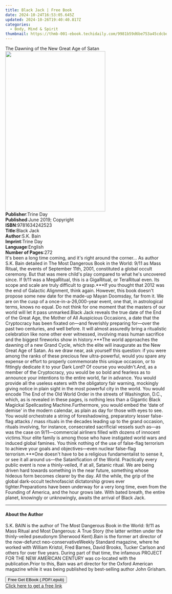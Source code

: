 ```yaml
---
title: Black Jack | Free Book
date: 2024-10-24T16:53:05.645Z
updated: 2024-10-26T19:40:40.817Z
categories:
  - Body, Mind & Spirit
thumbnail: https://thmb-001-ebook.techidaily.com/9981b59d6be753a45cdcbdc9a66067fd31565aa08d11edb23c861a37771a764d.jpg
---
```

<main id="book-container">
  <div class="flex flex-col">
    <div class="book-brief flex-1 py-6 px-4 sm:p-6 md:py-10 md:px-8">
      <!-- brief-->
      <div class="book-brief-main">
        The Dawning of the New Great Age of Satan
      </div>
    </div>
    <div
      class="book-meta-info flex-1 grid gap-4 col-start-1 col-end-3 row-start-1 sm:mb-6 sm:grid-cols-4 lg:gap-6 lg:col-start-2 lg:row-end-6 lg:row-span-6 lg:mb-0"
    >
      <div
        class="book-meta-info-left place-content-center mt-4 p-4 text-sm leading-6 col-start-2 col-span-2 dark:text-slate-400"
      >
        <img
          class="w-full h-500 object-cover rounded-lg sm:h-255 sm:col-span-2 lg:col-span-full"
          src="https://img-001-ebook.techidaily.com/6a3047776fe235fd7bfe7d493d99b3a068a4e1ca1c3c56f25593dda6521c3231.jpg"
          alt=""
          width="312"
          height="500"
        />
      </div>
      <div
        class="book-meta-info-right mt-2 col-start-1 row-start-2 col-span-3 self-center"
      >
        <!-- meta data  -->
        <div class="flex flex-col px-4 md:px-8">
          <div class="flex-1">
            <strong>Publisher</strong>:<span class="px-2">Trine Day</span>
          </div>
          <div class="flex-1">
            <strong>Published</strong>:<span class="px-2"
              >June 2019; Copyright</span
            >
          </div>
          <div class="flex-1">
            <strong>ISBN</strong>:<span class="px-2">9781634242523</span>
          </div>
          <div class="flex-1">
            <strong>Title</strong>:<span class="px-2">Black Jack</span>
          </div>
          <div class="flex-1">
            <strong>Author</strong>:<span class="px-2">S.K. Bain</span>
          </div>
          <div class="flex-1">
            <strong>Imprint</strong>:<span class="px-2">Trine Day</span>
          </div>
          <div class="flex-1">
            <strong>Language</strong>:<span class="px-2">English</span>
          </div>
          <div class="flex-1">
            <strong>Number of Pages</strong>:<span class="px-2">272</span>
          </div>
        </div>
      </div>
    </div>
    <div class="book-description flex-1 py-6 px-4 sm:p-6 md:py-10 md:px-8">
      <div class="book-description-main">
        <div accordion-content="" id="description">
          It's been a long time coming, and it's right around the corner... As
          author S.K. Bain detailed in The Most Dangerous Book in the World:
          9/11 as Mass Ritual, the events of September 11th, 2001, constituted a
          global occult ceremony. But that was mere child's play compared to
          what he's uncovered since. If 9/11 was a MegaRitual, this is a
          GigaRitual, or TeraRitual even. Its scope and scale are truly
          difficult to grasp.***If you thought that 2012 was the end of Galactic
          Alignment, think again. However, this book doesn't propose some new
          date for the made-up Mayan Doomsday, far from it. We are on the cusp
          of a once-in-a-26,000-year event, one that, in astrological terms,
          knows no equal. Do not think for one moment that the masters of our
          world will let it pass unmarked.Black Jack reveals the true date of
          the End of the Great Age, the Mother of All Auspicious Occasions, a
          date that the Cryptocracy has been fixated on—and feverishly preparing
          for—over the past two centuries, and well before. It will almost
          assuredly bring a ritualistic celebration like none other ever
          witnessed, involving mass human sacrifice and the biggest fireworks
          show in history.***The world approaches the dawning of a new Grand
          Cycle, which the elite will inaugurate as the New Great Age of Satan.
          As we draw near, ask yourself this question: if you were among the
          ranks of these precious few ultra-powerful, would you spare any
          expense or effort to properly commemorate this unique occasion, or to
          fittingly dedicate it to your Dark Lord? Of course you wouldn't.And,
          as a member of the Cryptocracy, you would be so bold and fearless as
          to announce your intentions to the entire world, far in advance. You
          would provide all the useless eaters with the obligatory fair warning,
          mockingly giving notice in plain sight in the most powerful city in
          the world. You would encode The End of the Old World Order in the
          streets of Washington, D.C., which, as is revealed in these pages, is
          nothing less than a Gigantic Black Magickal Spellcasting
          Machine.Furthermore, you would embed the ‘date of demise' in the
          modern calendar, as plain as day for those with eyes to see. You would
          orchestrate a string of foreshadowing, preparatory lesser false-flag
          attacks / mass rituals in the decades leading up to the grand
          occasion, rituals involving, for instance, consecrated sacrificial
          vessels such as—as was the case on 9/11—commercial airliners filled
          with dozens of innocent victims.Your elite family is among those who
          have instigated world wars and induced global famines. You think
          nothing of the use of false-flag terrorism to achieve your goals and
          objectives—even nuclear false-flag terrorism.***One doesn't have to be
          a religious fundamentalist to sense it, or see it all around us—the
          Satanification of the World. Practically every public event is now a
          thinly-veiled, if at all, Satanic ritual. We are being driven hard
          towards something in the near future, something whose hideous form
          becomes clearer by the day. All the while, the grip of the global
          dark-occult technofascist dictatorship grows ever tighter.Preparations
          have been underway for a very long time, even from the Founding of
          America, and the hour grows late. With bated breath, the entire
          planet, knowingly or unknowingly, awaits the arrival of Black Jack.
        </div>
        <div class="accordion-fader"></div>
      </div>
    </div>
    <div class="book-excerpts flex-1 py-6 px-4 sm:p-6 md:py-10 md:px-8">
      <!-- excerpts-->
      <div class="book-excerpts-main">
        <hr />
        <h4 class="placeholder placeholder-heading">
          <span>About the Author</span>
        </h4>
        <p>
          S.K. BAIN is the author of The Most Dangerous Book in the World: 9/11
          as Mass Ritual and Most Dangerous: A True Story (the latter written
          under the thinly-veiled pseudonym Sherwood Kent).Bain is the former
          art director of the now-defunct neo-conservativeWeekly Standard
          magazine, where he worked with William Kristol, Fred Barnes, David
          Brooks, Tucker Carlson and others for over five years. During part of
          that time, the infamous PROJECT FOR THE NEW AMERICAN CENTURY was
          co-located with the publication.Prior to this, Bain was art director
          for the Oxford American magazine while it was being published by
          best-selling author John Grisham.
        </p>
      </div>
    </div>
    <div
      class="book-about-author flex-1 py-6 px-4 sm:p-6 md:py-10 md:px-8"
    ></div>
    <div class="book-free-get flex-1 py-6 px-4 sm:p-6 md:py-10 md:px-8">
      <button
        id="btn-free-get"
        class="bg-blue-500 hover:bg-blue-700 text-white font-bold py-2 px-4 rounded"
      >
        Free Get EBook (.PDF/.epub)
      </button>
      <div id="countdown-display" class="px-2 text-lg mt-2"></div>
      <a
        id="free-link"
        class="hidden bg-blue-500 hover:bg-blue-700 text-white font-bold py-2 px-4 rounded"
        href="https://www.ebooks.com/en-us/book/209699287/black-jack/s-k-bain/"
        target="_blank"
        >Click here to get a free link</a
      >
    </div>
    <script>
      let countdownTime = 0;
      let countdownInterval = null;
      document
        .getElementById('btn-free-get')
        .addEventListener('click', startCountdown);
      function startCountdown() {
        countdownTime = new Date().getTime() + 60000 * 3;
        countdownInterval = setInterval(updateCountdown, 1000);
        document.getElementById('btn-free-get').disabled = true;
        document
          .getElementById('btn-free-get')
          .classList.add('bg-gray-500', 'cursor-not-allowed');
      }
      function updateCountdown() {
        let currentTime = new Date().getTime();
        let timeLeft = countdownTime - currentTime;
        let secondsLeft = Math.floor(timeLeft / 1000);
        document.getElementById('countdown-display').innerHTML =
          `Remaining time: ${secondsLeft} seconds.`;
        if (secondsLeft <= 0) {
          clearInterval(countdownInterval);
          document.getElementById('btn-free-get').classList.add('hidden');
          document.getElementById('free-link').classList.remove('hidden');
          document.getElementById('countdown-display').innerHTML = '';
        }
      }
    </script>
  </div>
</main>

<ins class="adsbygoogle"
      style="display:block"
      data-ad-client="ca-pub-7571918770474297"
      data-ad-slot="8358498916"
      data-ad-format="auto"
      data-full-width-responsive="true"></ins>
    